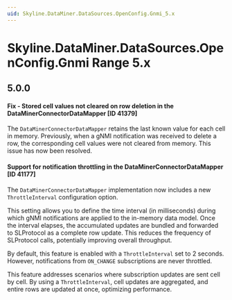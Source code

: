 ```yaml
---
uid: Skyline.DataMiner.DataSources.OpenConfig.Gnmi_5.x
---
```


# Skyline.DataMiner.DataSources.OpenConfig.Gnmi Range 5.x

## 5.0.0

#### Fix - Stored cell values not cleared on row deletion in the DataMinerConnectorDataMapper [ID 41379]

The `DataMinerConnectorDataMapper` retains the last known value for each cell in memory. Previously, when a gNMI notification was received to delete a row, the corresponding cell values were not cleared from memory. This issue has now been resolved.

#### Support for notification throttling in the DataMinerConnectorDataMapper [ID 41177]

The `DataMinerConnectorDataMapper` implementation now includes a new `ThrottleInterval` configuration option.

This setting allows you to define the time interval (in milliseconds) during which gNMI notifications are applied to the in-memory data model. Once the interval elapses, the accumulated updates are bundled and forwarded to SLProtocol as a complete row update. This reduces the frequency of SLProtocol calls, potentially improving overall throughput.

By default, this feature is enabled with a `ThrottleInterval` set to 2 seconds. However, notifications from `ON_CHANGE` subscriptions are never throttled.

This feature addresses scenarios where subscription updates are sent cell by cell. By using a `ThrottleInterval`, cell updates are aggregated, and entire rows are updated at once, optimizing performance.
